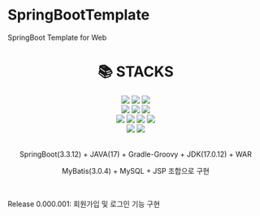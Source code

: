 # SpringBootTemplate
SpringBoot Template for Web

<div align=center><h1>📚 STACKS</h1></div>

<div align=center>
  <img src="https://img.shields.io/badge/Apache Tomcat-F8DC75?style=flat-square&logo=apachetomcat&logoColor=black"/> 
  <img src="https://img.shields.io/badge/SpringBoot-6DB33F?style=flat-square&logo=Spring&logoColor=white"/> 
  <img src="https://img.shields.io/badge/MySQL-4479A1?style=flat-square&logo=MySQL&logoColor=white"/>
  <br>
  
  <img src="https://img.shields.io/badge/Java-007396?style=flat-square&logo=java&logoColor=white"/> 
  <img src="https://img.shields.io/badge/JavaScript-F7DF1E?style=flat-square&logo=javascript&logoColor=black"/> 
  <img src="https://img.shields.io/badge/jQuery-0769AD?style=flat-square&logo=jQuery&logoColor=white"/>
  <br>
  
  <img src="https://img.shields.io/badge/HTML5-E34F26?style=flat-square&logo=html5&logoColor=white"/> 
  <img src="https://img.shields.io/badge/CSS3-1572B6?style=flat-square&logo=css3&logoColor=white"/> 
  <img src="https://img.shields.io/badge/Sass-CC6699?style=flat-square&logo=Sass&logoColor=white"/> 
  <img src="https://img.shields.io/badge/Bootstrap-7952B3?style=flat-square&logo=bootstrap&logoColor=white"/>
  <br>
  
  <img src="https://img.shields.io/badge/Git-F05032?style=flat-square&logo=git&logoColor=white"/> 
  <img src="https://img.shields.io/badge/GitHub-181717?style=flat-square&logo=GitHub&logoColor=white"/>
  <br>
  <br>
  
  <p>SpringBoot(3.3.12) + JAVA(17) + Gradle-Groovy + JDK(17.0.12) + WAR</p>
  <p>MyBatis(3.0.4) + MySQL + JSP 조합으로 구현</p>
  <br>
</div>

<div align=left>
  <p>Release 0.000.001: 회원가입 및 로그인 기능 구현</p>
  <br>
</div>
